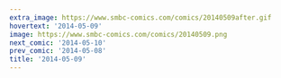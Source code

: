 ```yaml
---
extra_image: https://www.smbc-comics.com/comics/20140509after.gif
hovertext: '2014-05-09'
image: https://www.smbc-comics.com/comics/20140509.png
next_comic: '2014-05-10'
prev_comic: '2014-05-08'
title: '2014-05-09'
---
```


